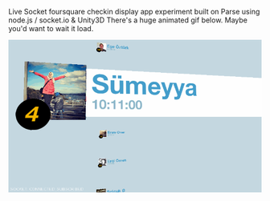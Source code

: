 Live Socket foursquare checkin display app experiment built on Parse using node.js / socket.io & Unity3D
There's a huge animated gif below. Maybe you'd want to wait it load.

![Awesome cat gif](https://raw.githubusercontent.com/eralpkaraduman/4SQWall/master/checkin_wall.gif?token=ABNiAL54HpIVX4-9MglZRjW9-dU-YNNwks5U9ytPwA%3D%3D)
